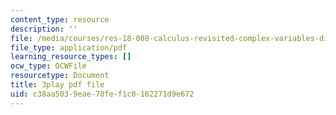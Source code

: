 ```yaml
---
content_type: resource
description: ''
file: /media/courses/res-18-008-calculus-revisited-complex-variables-differential-equations-and-linear-algebra-fall-2011/c38aa5039eae70fef1c0162271d9e672_oY0ItxI9xTk.pdf
file_type: application/pdf
learning_resource_types: []
ocw_type: OCWFile
resourcetype: Document
title: 3play pdf file
uid: c38aa503-9eae-70fe-f1c0-162271d9e672
---
```

